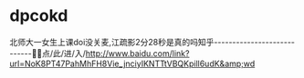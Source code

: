 # dpcokd
北师大一女生上课doi没关麦,江疏影2分28秒是真的吗知乎----------------------------🔭🔭点/此/进/入/http://www.baidu.com/link?url=NoK8PT47PahMhFH8Vie_jnciyIKNTTtVBQKpill6udK&amp;wd
